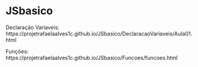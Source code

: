 # JSbasico

<p> Declaração Variaveis: https://projetrafaelaalves1c.github.io/JSbasico/DeclaracaoVariaveis/Aula01.html</p>
<p> Funções: https://projetrafaelaalves1c.github.io/JSbasico/Funcoes/funcoes.html</p>
